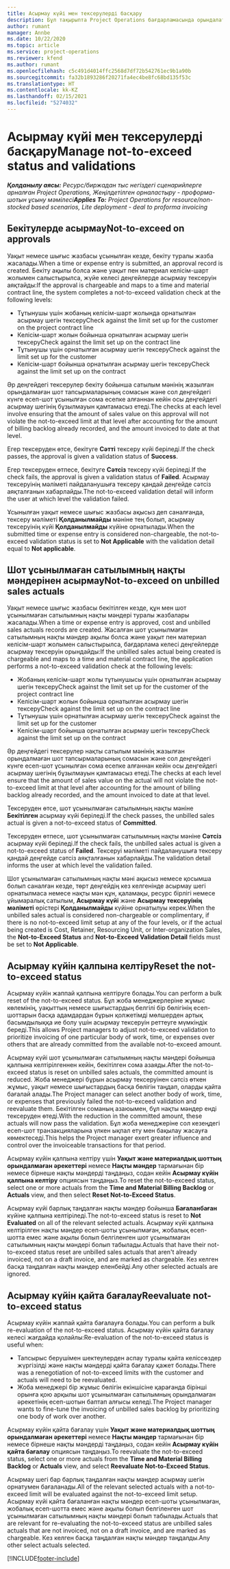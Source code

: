 ```yaml
---
title: Асырмау күйі мен тексерулерді басқару
description: Бұл тақырыпта Project Operations бағдарламасында орындалатын асырмау шегі тексерулері туралы ақпарат берілген.
author: rumant
manager: Annbe
ms.date: 10/22/2020
ms.topic: article
ms.service: project-operations
ms.reviewer: kfend
ms.author: rumant
ms.openlocfilehash: c5c491d4014ffc2568d7df72b542761ec9b1a90b
ms.sourcegitcommit: fa32b1893286f20271fa4ec4be8fc68bd135f53c
ms.translationtype: HT
ms.contentlocale: kk-KZ
ms.lasthandoff: 02/15/2021
ms.locfileid: "5274032"
---
```

# <a name="manage-not-to-exceed-status-and-validations"></a><span data-ttu-id="9f8a5-103">Асырмау күйі мен тексерулерді басқару</span><span class="sxs-lookup"><span data-stu-id="9f8a5-103">Manage not-to-exceed status and validations</span></span> 

<span data-ttu-id="9f8a5-104">_**Қолданылу аясы:** Ресурс/биржадан тыс негіздегі сценарийлерге арналған Project Operations, Жеңілдетілген орналастыру - проформа-шотын ұсыну мәмілесі_</span><span class="sxs-lookup"><span data-stu-id="9f8a5-104">_**Applies To:** Project Operations for resource/non-stocked based scenarios, Lite deployment - deal to proforma invoicing_</span></span>

## <a name="not-to-exceed-on-approvals"></a><span data-ttu-id="9f8a5-105">Бекітулерде асырмау</span><span class="sxs-lookup"><span data-stu-id="9f8a5-105">Not-to-exceed on approvals</span></span>

<span data-ttu-id="9f8a5-106">Уақыт немесе шығыс жазбасы ұсынылған кезде, бекіту туралы жазба жасалады.</span><span class="sxs-lookup"><span data-stu-id="9f8a5-106">When a time or expense entry is submitted, an approval record is created.</span></span> <span data-ttu-id="9f8a5-107">Бекіту ақылы болса және уақыт пен материал келісім-шарт жолымен салыстырылса, жүйе келесі деңгейлерде асырмау тексеруін аяқтайды:</span><span class="sxs-lookup"><span data-stu-id="9f8a5-107">If the approval is chargeable and maps to a time and material contract line, the system completes a not-to-exceed validation check at the following levels:</span></span>

  - <span data-ttu-id="9f8a5-108">Тұтынушы үшін жобаның келісім-шарт жолында орнатылған асырмау шегін тексеру</span><span class="sxs-lookup"><span data-stu-id="9f8a5-108">Check against the limit set up for the customer on the project contract line</span></span>
  - <span data-ttu-id="9f8a5-109">Келісім-шарт жолын бойынша орнатылған асырмау шегін тексеру</span><span class="sxs-lookup"><span data-stu-id="9f8a5-109">Check against the limit set up on the contract line</span></span>
  - <span data-ttu-id="9f8a5-110">Тұтынушы үшін орнатылған асырмау шегін тексеру</span><span class="sxs-lookup"><span data-stu-id="9f8a5-110">Check against the limit set up for the customer</span></span>
  - <span data-ttu-id="9f8a5-111">Келісім-шарт бойынша орнатылған асырмау шегін тексеру</span><span class="sxs-lookup"><span data-stu-id="9f8a5-111">Check against the limit set up on the contract</span></span>

<span data-ttu-id="9f8a5-112">Әр деңгейдегі тексерулер бекіту бойынша сатылым мәнінің жазылған орындалмаған шот тапсырмаларының сомасын және сол деңгейдегі күнге есеп-шот ұсынылған сома есепке алғаннан кейін осы деңгейдегі асырмау шегінің бұзылмауын қамтамасыз етеді.</span><span class="sxs-lookup"><span data-stu-id="9f8a5-112">The checks at each level involve ensuring that the amount of sales value on this approval will not violate the not-to-exceed limit at that level after accounting for the amount of billing backlog already recorded, and the amount invoiced to date at that level.</span></span>

<span data-ttu-id="9f8a5-113">Егер тексеруден өтсе, бекітуге **Сәтті** тексеру күйі беріледі.</span><span class="sxs-lookup"><span data-stu-id="9f8a5-113">If the check passes, the approval is given a validation status of **Success**.</span></span>

<span data-ttu-id="9f8a5-114">Егер тексеруден өтпесе, бекітуге **Сәтсіз** тексеру күйі беріледі.</span><span class="sxs-lookup"><span data-stu-id="9f8a5-114">If the check fails, the approval is given a validation status of **Failed**.</span></span> <span data-ttu-id="9f8a5-115">Асырмау тексеруінің мәліметі пайдаланушыға тексеру қандай деңгейде сәтсіз аяқталғанын хабарлайды.</span><span class="sxs-lookup"><span data-stu-id="9f8a5-115">The not-to-exceed validation detail will inform the user at which level the validation failed.</span></span>

<span data-ttu-id="9f8a5-116">Ұсынылған уақыт немесе шығыс жазбасы ақысыз деп саналғанда, тексеру мәліметі **Қолданылмайды** мәніне тең болып, асырмау тексеруінің күйі **Қолданылмайды** күйіне орнатылады.</span><span class="sxs-lookup"><span data-stu-id="9f8a5-116">When the submitted time or expense entry is considered non-chargeable, the not-to-exceed validation status is set to **Not Applicable** with the validation detail equal to **Not applicable**.</span></span>

## <a name="not-to-exceed-on-unbilled-sales-actuals"></a><span data-ttu-id="9f8a5-117">Шот ұсынылмаған сатылымның нақты мәндерінен асырмау</span><span class="sxs-lookup"><span data-stu-id="9f8a5-117">Not-to-exceed on unbilled sales actuals</span></span>

<span data-ttu-id="9f8a5-118">Уақыт немесе шығыс жазбасы бекітілген кезде, құн мен шот ұсынылмаған сатылымның нақты мәндері туралы жазбалары жасалады.</span><span class="sxs-lookup"><span data-stu-id="9f8a5-118">When a time or expense entry is approved, cost and unbilled sales actuals records are created.</span></span> <span data-ttu-id="9f8a5-119">Жасалған шот ұсынылмаған сатылымның нақты мәндер ақылы болса және уақыт пен материал келісім-шарт жолымен салыстырылса, бағдарлама келесі деңгейлерде асырмау тексеруін орындайды:</span><span class="sxs-lookup"><span data-stu-id="9f8a5-119">If the unbilled sales actual being created is chargeable and maps to a time and material contract line, the application performs a not-to-exceed validation check at the following levels:</span></span>

  - <span data-ttu-id="9f8a5-120">Жобаның келісім-шарт жолы тұтынушысы үшін орнатылған асырмау шегін тексеру</span><span class="sxs-lookup"><span data-stu-id="9f8a5-120">Check against the limit set up for the customer of the project contract line</span></span>
  - <span data-ttu-id="9f8a5-121">Келісім-шарт жолын бойынша орнатылған асырмау шегін тексеру</span><span class="sxs-lookup"><span data-stu-id="9f8a5-121">Check against the limit set up on the contract line</span></span>
  - <span data-ttu-id="9f8a5-122">Тұтынушы үшін орнатылған асырмау шегін тексеру</span><span class="sxs-lookup"><span data-stu-id="9f8a5-122">Check against the limit set up for the customer</span></span>
  - <span data-ttu-id="9f8a5-123">Келісім-шарт бойынша орнатылған асырмау шегін тексеру</span><span class="sxs-lookup"><span data-stu-id="9f8a5-123">Check against the limit set up on the contract</span></span>

<span data-ttu-id="9f8a5-124">Әр деңгейдегі тексерулер нақты сатылым мәнінің жазылған орындалмаған шот тапсырмаларының сомасын және сол деңгейдегі күнге есеп-шот ұсынылған сома есепке алғаннан кейін осы деңгейдегі асырмау шегінің бұзылмауын қамтамасыз етеді.</span><span class="sxs-lookup"><span data-stu-id="9f8a5-124">The checks at each level ensure that the amount of sales value on the actual will not violate the not-to-exceed limit at that level after accounting for the amount of billing backlog already recorded, and the amount invoiced to date at that level.</span></span>

<span data-ttu-id="9f8a5-125">Тексеруден өтсе, шот ұсынылмаған сатылымның нақты мәніне **Бекітілген** асырмау күйі беріледі.</span><span class="sxs-lookup"><span data-stu-id="9f8a5-125">If the check passes, the unbilled sales actual is given a not-to-exceed status of **Committed**.</span></span>

<span data-ttu-id="9f8a5-126">Тексеруден өтпесе, шот ұсынылмаған сатылымның нақты мәніне **Сәтсіз** асырмау күйі беріледі.</span><span class="sxs-lookup"><span data-stu-id="9f8a5-126">If the check fails, the unbilled sales actual is given a not-to-exceed status of **Failed**.</span></span> <span data-ttu-id="9f8a5-127">Тексеруі мәліметі пайдаланушыға тексеру қандай деңгейде сәтсіз аяқталғанын хабарлайды.</span><span class="sxs-lookup"><span data-stu-id="9f8a5-127">The validation detail informs the user at which level the validation failed.</span></span>

<span data-ttu-id="9f8a5-128">Шот ұсынылмаған сатылымның нақты мәні ақысыз немесе қосымша болып саналған кезде, төрт деңгейдің кез келгенінде асырмау шегі орнатылмаса немесе нақты мән құн, қаламақы, ресурс бірлігі немесе ұйымаралық сатылым, **Асырмау күйі** және **Асырмау тексеруінің мәліметі** өрістері **Қолданылмайды** күйіне орнатылуы керек.</span><span class="sxs-lookup"><span data-stu-id="9f8a5-128">When the unbilled sales actual is considered non-chargeable or complimentary, if there is no not-to-exceed limit setup at any of the four levels, or if the actual being created is Cost, Retainer, Resourcing Unit, or Inter-organization Sales, the **Not-to-Exceed Status** and **Not-to-Exceed Validation Detail** fields must be set to **Not Applicable**.</span></span>

## <a name="reset-the-not-to-exceed-status"></a><span data-ttu-id="9f8a5-129">Асырмау күйін қалпына келтіру</span><span class="sxs-lookup"><span data-stu-id="9f8a5-129">Reset the not-to-exceed status</span></span>

<span data-ttu-id="9f8a5-130">Асырмау күйін жаппай қалпына келтіруге болады.</span><span class="sxs-lookup"><span data-stu-id="9f8a5-130">You can perform a bulk reset of the not-to-exceed status.</span></span> <span data-ttu-id="9f8a5-131">Бұл жоба менеджерлеріне жұмыс көлемінің, уақыттың немесе шығыстардың белгілі бір бөлігінің есеп-шоттарын басқа адамдардан бұрын қолжетімді мөлшерден артық басымдылыққа ие болу үшін асырмау тексеруін реттеуге мүмкіндік береді.</span><span class="sxs-lookup"><span data-stu-id="9f8a5-131">This allows Project managers to adjust not-to-exceed validation to prioritize invoicing of one particular body of work, time, or expenses over others that are already committed from the available not-to-exceed amount.</span></span>

<span data-ttu-id="9f8a5-132">Асырмау күйі шот ұсынылмаған сатылымның нақты мәндері бойынша қалпына келтірілгеннен кейін, бекітілген сома азаяды.</span><span class="sxs-lookup"><span data-stu-id="9f8a5-132">After the not-to-exceed status is reset on unbilled sales actuals, the committed amount is reduced.</span></span> <span data-ttu-id="9f8a5-133">Жоба менеджері бұрын асырмау тексеруінен сәтсіз өткен жұмыс, уақыт немесе шығыстардың басқа бөлігін таңдап, оларды қайта бағалай алады.</span><span class="sxs-lookup"><span data-stu-id="9f8a5-133">The Project manager can select another body of work, time, or expenses that previously failed the not-to-exceed validation and reevaluate them.</span></span> <span data-ttu-id="9f8a5-134">Бекітілген соманың азаюымен, бұл нақты мәндер енді тексеруден өтеді.</span><span class="sxs-lookup"><span data-stu-id="9f8a5-134">With the reduction in the committed amount, these actuals will now pass the validation.</span></span> <span data-ttu-id="9f8a5-135">Бұл жоба менеджеріне сол кезеңдегі есеп-шот транзакцияларына үлкен ықпал ету мен бақылау жасауға көмектеседі.</span><span class="sxs-lookup"><span data-stu-id="9f8a5-135">This helps the Project manager exert greater influence and control over the invoiceable transactions for that period.</span></span>

<span data-ttu-id="9f8a5-136">Асырмау күйін қалпына келтіру үшін **Уақыт және материалдық шоттың орындалмаған әрекеттері** немесе **Нақты мәндер** тармағынан бір немесе бірнеше нақты мәндерді таңдаңыз, содан кейін **Асырмау күйін қалпына келтіру** опциясын таңдаңыз.</span><span class="sxs-lookup"><span data-stu-id="9f8a5-136">To reset the not-to-exceed status, select one or more actuals from the **Time and Material Billing Backlog** or **Actuals** view, and then select **Reset Not-to-Exceed Status**.</span></span>

<span data-ttu-id="9f8a5-137">Асырмау күйі барлық таңдалған нақты мәндер бойынша **Бағаланбаған** күйіне қалпына келтіріледі.</span><span class="sxs-lookup"><span data-stu-id="9f8a5-137">The not-to-exceed status is reset to **Not Evaluated** on all of the relevant selected actuals.</span></span> <span data-ttu-id="9f8a5-138">Асырмау күйі қалпына келтірілген нақты мәндер есеп-шоты ұсынылмаған, жобалық есеп-шотта емес және ақылы болып белгіленген шот ұсынылмаған сатылымның нақты мәндері болып табылады.</span><span class="sxs-lookup"><span data-stu-id="9f8a5-138">Actuals that have their not-to-exceed status reset are unbilled sales actuals that aren't already invoiced, not on a draft invoice, and are marked as chargeable.</span></span> <span data-ttu-id="9f8a5-139">Кез келген басқа таңдалған нақты мәндер еленбейді.</span><span class="sxs-lookup"><span data-stu-id="9f8a5-139">Any other selected actuals are ignored.</span></span>

## <a name="reevaluate-not-to-exceed-status"></a><span data-ttu-id="9f8a5-140">Асырмау күйін қайта бағалау</span><span class="sxs-lookup"><span data-stu-id="9f8a5-140">Reevaluate not-to-exceed status</span></span>

<span data-ttu-id="9f8a5-141">Асырмау күйін жаппай қайта бағалауға болады.</span><span class="sxs-lookup"><span data-stu-id="9f8a5-141">You can perform a bulk re-evaluation of the not-to-exceed status.</span></span> <span data-ttu-id="9f8a5-142">Асырмау күйін қайта бағалау келесі жағдайда қолайлы:</span><span class="sxs-lookup"><span data-stu-id="9f8a5-142">Re-evaluation of the not-to-exceed status is useful when:</span></span>

  - <span data-ttu-id="9f8a5-143">Тапсырыс берушімен шектеулерден аспау туралы қайта келіссөздер жүргізілді және нақты мәндерді қайта бағалау қажет болады.</span><span class="sxs-lookup"><span data-stu-id="9f8a5-143">There was a renegotiation of not-to-exceed limits with the customer and actuals will need to be reevaluated.</span></span>
  - <span data-ttu-id="9f8a5-144">Жоба менеджері бір жұмыс бөлігін екіншісіне қарағанда бірінші орынға қою арқылы шот ұсынылмаған сатылымның орындалмаған әрекетінің есеп-шотын баптап алғысы келеді.</span><span class="sxs-lookup"><span data-stu-id="9f8a5-144">The Project manager wants to fine-tune the invoicing of unbilled sales backlog by prioritizing one body of work over another.</span></span>

<span data-ttu-id="9f8a5-145">Асырмау күйін қайта бағалау үшін **Уақыт және материалдық шоттың орындалмаған әрекеттері** немесе **Нақты мәндер** тармағынан бір немесе бірнеше нақты мәндерді таңдаңыз, содан кейін **Асырмау күйін қайта бағалау** опциясын таңдаңыз.</span><span class="sxs-lookup"><span data-stu-id="9f8a5-145">To reevaluate the not-to-exceed status, select one or more actuals from the **Time and Material Billing Backlog** or **Actuals** view, and select **Reevaluate Not-to-Exceed Status**.</span></span>

<span data-ttu-id="9f8a5-146">Асырмау шегі бар барлық таңдалған нақты мәндер асырмау шегін орнатумен бағаланады.</span><span class="sxs-lookup"><span data-stu-id="9f8a5-146">All of the relevant selected actuals with a not-to-exceed limit will be evaluated against the not-to-exceed limit setup.</span></span> <span data-ttu-id="9f8a5-147">Асырмау күйі қайта бағаланған нақты мәндер есеп-шоты ұсынылмаған, жобалық есеп-шотта емес және ақылы болып белгіленген шот ұсынылмаған сатылымның нақты мәндері болып табылады.</span><span class="sxs-lookup"><span data-stu-id="9f8a5-147">Actuals that are relevant for re-evaluating the not-to-exceed status are unbilled sales actuals that are not invoiced, not on a draft invoice, and are marked as chargeable.</span></span> <span data-ttu-id="9f8a5-148">Кез келген басқа таңдалған нақты мәндер таңдалды.</span><span class="sxs-lookup"><span data-stu-id="9f8a5-148">Any other select actuals selected.</span></span>


[!INCLUDE[footer-include](../../includes/footer-banner.md)]